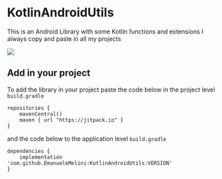 # KotlinAndroidUtils
This is an Android Library with some Kotlin functions and extensions I always copy and paste in all my projects

[![](https://jitpack.io/v/EmanueleMelini/KotlinAndroidUtils.svg)](https://jitpack.io/#EmanueleMelini/KotlinAndroidUtils)

## Add in your project
To add the library in your project paste the code below in the project level ```build.gradle```
```
repositories {
    mavenCentral()
    maven { url "https://jitpack.io" }
}
```
and the code below to the application level ```build.gradle```
```
dependencies {
    implementation 'com.github.EmanueleMelini:KotlinAndroidUtils:VERSION'
}
 ```
